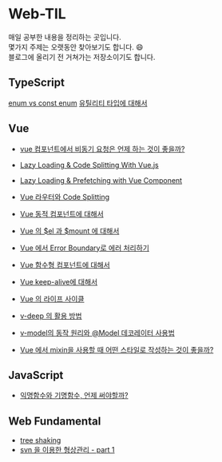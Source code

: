 # Web-TIL
매일 공부한 내용을 정리하는 곳입니다.  
몇가지 주제는 오랫동안 찾아보기도 합니다. 😄  
블로그에 올리기 전 거쳐가는 저장소이기도 합니다.

## TypeScript
[enum vs const enum](https://github.com/sohnjunior/TIL-Note/blob/main/typescript/enum.md)
[유틸리티 타입에 대해서](https://github.com/sohnjunior/TIL-Note/blob/main/typescript/utility-types.md)

## Vue
* [vue 컴포넌트에서 비동기 요청은 언제 하는 것이 좋을까?](https://github.com/sohnjunior/TIL-Note/blob/main/vue/issues/async-lifecycle.md)
* [Lazy Loading & Code Splitting With Vue.js](https://github.com/sohnjunior/TIL-Note/blob/main/vue/performance/lazy%20loading.md)
* [Lazy Loading & Prefetching with Vue Component](https://github.com/sohnjunior/TIL-Note/blob/main/vue/performance/lazy%20loading%20and%20prefetching.md)
* [Vue 라우터와 Code Splitting](https://github.com/sohnjunior/TIL-Note/blob/main/vue/performance/router%20with%20code%20splitting.md)

* [Vue 동적 컴포넌트에 대해서](https://github.com/sohnjunior/TIL-Note/blob/main/vue/features/dynamic-component.md)
* [Vue 의 $el 과 $mount 에 대해서](https://github.com/sohnjunior/TIL-Note/blob/main/vue/features/el-option.md)
* [Vue 에서 Error Boundary로 에러 처리하기](https://github.com/sohnjunior/TIL-Note/blob/main/vue/features/error-boundary.md)
* [Vue 함수형 컴포넌트에 대해서](https://github.com/sohnjunior/TIL-Note/blob/main/vue/features/functional-component.md)
* [Vue keep-alive에 대해서](https://github.com/sohnjunior/TIL-Note/blob/main/vue/features/keep-alive.md)
* [Vue 의 라이프 사이클](https://github.com/sohnjunior/TIL-Note/blob/main/vue/features/lifecycle.md)
* [v-deep 의 활용 방법](https://github.com/sohnjunior/TIL-Note/blob/main/vue/features/v-deep.md)
* [v-model의 동작 원리와 @Model 데코레이터 사용법](https://github.com/sohnjunior/TIL-Note/blob/main/vue/features/v-model.md)
* [Vue 에서 mixin을 사용할 때 어떤 스타일로 작성하는 것이 좋을까?](https://github.com/sohnjunior/TIL-Note/blob/main/vue/features/vue%20mixin.md)

## JavaScript
* [익명함수와 기명함수, 언제 써야할까?](https://github.com/sohnjunior/TIL-Note/blob/main/javascript/anonymous-named-function.md)

## Web Fundamental
* [tree shaking](https://github.com/sohnjunior/TIL-Note/blob/main/web-fundamentals/tree-shaking.md)
* [svn 을 이용한 형상관리 - part 1](https://github.com/sohnjunior/TIL-Note/blob/main/web-fundamentals/svn-part-one.md)